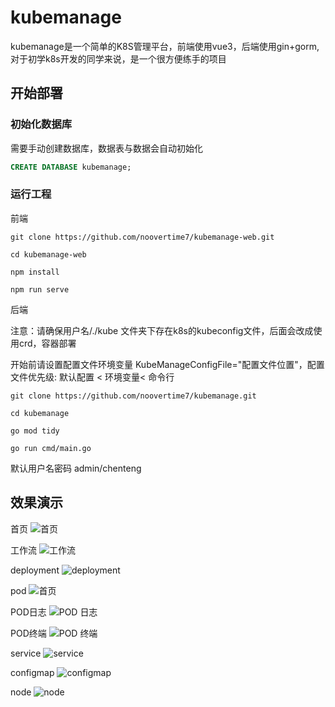 # kubemanage
kubemanage是一个简单的K8S管理平台，前端使用vue3，后端使用gin+gorm,对于初学k8s开发的同学来说，是一个很方便练手的项目

## 开始部署
### 初始化数据库
需要手动创建数据库，数据表与数据会自动初始化

```sql
CREATE DATABASE kubemanage;
```

### 运行工程

前端

```shell
git clone https://github.com/noovertime7/kubemanage-web.git

cd kubemanage-web

npm install 

npm run serve
```
后端

注意：请确保用户名/./kube  文件夹下存在k8s的kubeconfig文件，后面会改成使用crd，容器部署

开始前请设置配置文件环境变量 KubeManageConfigFile="配置文件位置"，配置文件优先级: 默认配置 < 环境变量< 命令行

```
git clone https://github.com/noovertime7/kubemanage.git

cd kubemanage

go mod tidy 

go run cmd/main.go
```
默认用户名密码 admin/chenteng

## 效果演示
首页
![首页](https://github.com/noovertime7/kubemanage/blob/master/img/dashboard.jpg?raw=true)

工作流
![工作流](https://github.com/noovertime7/kubemanage/blob/master/img/wordflow.jpg?raw=true)

deployment
![deployment](https://github.com/noovertime7/kubemanage/blob/master/img/deployment.jpg?raw=true)

pod
![首页](https://github.com/noovertime7/kubemanage/blob/master/img/pod.jpg?raw=true)

POD日志
![POD 日志](https://github.com/noovertime7/kubemanage/blob/master/img/pod_log.jpg?raw=true)

POD终端
![POD 终端](https://github.com/noovertime7/kubemanage/blob/master/img/pod_ter.jpg?raw=true)

service
![service](https://github.com/noovertime7/kubemanage/blob/master/img/service.jpg?raw=true)

configmap
![configmap](https://github.com/noovertime7/kubemanage/blob/master/img/cm_detail.jpg?raw=true)

node
![node](https://github.com/noovertime7/kubemanage/blob/master/img/node.jpg?raw=true)
